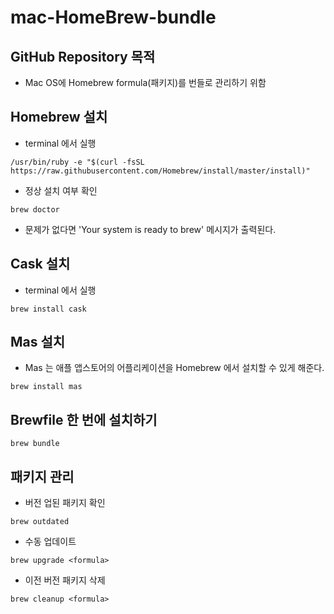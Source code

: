 # mac-HomeBrew-bundle

## GitHub Repository 목적
- Mac OS에 Homebrew formula(패키지)를 번들로 관리하기 위함

## Homebrew 설치
- terminal 에서 실행
```
/usr/bin/ruby -e "$(curl -fsSL https://raw.githubusercontent.com/Homebrew/install/master/install)"
```
- 정상 설치 여부 확인
```
brew doctor
```
  - 문제가 없다면 'Your system is ready to brew' 메시지가 출력된다.

## Cask 설치
- terminal 에서 실행
```
brew install cask
```

## Mas 설치
- Mas 는 애플 앱스토어의 어플리케이션을 Homebrew 에서 설치할 수 있게 해준다.
```
brew install mas
```

## Brewfile 한 번에 설치하기
```
brew bundle
```

## 패키지 관리
- 버전 업된 패키지 확인
```
brew outdated
```
- 수동 업데이트
```
brew upgrade <formula>
```
- 이전 버전 패키지 삭제
```
brew cleanup <formula>
```
